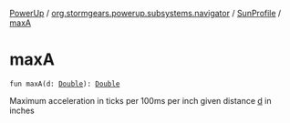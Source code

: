 [PowerUp](../../index.md) / [org.stormgears.powerup.subsystems.navigator](../index.md) / [SunProfile](index.md) / [maxA](./max-a.md)

# maxA

`fun maxA(d: `[`Double`](https://kotlinlang.org/api/latest/jvm/stdlib/kotlin/-double/index.html)`): `[`Double`](https://kotlinlang.org/api/latest/jvm/stdlib/kotlin/-double/index.html)

Maximum acceleration in ticks per 100ms per inch given distance [d](max-a.md#org.stormgears.powerup.subsystems.navigator.SunProfile$maxA(kotlin.Double)/d) in inches

